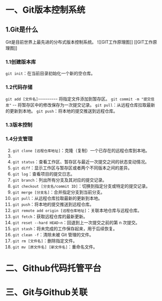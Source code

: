 # 一、Git版本控制系统

## 1.Git是什么
Git是目前世界上最先进的分布式版本控制系统。
![[GIT工作原理图]]
[[GIT工作原理图]]
### 1.1创建版本库
`git init`：在当前目录初始化一个新的空仓库。
### 1.2代码存储
`git add [文件名]`---------- 将指定文件添加到暂存区。
`git commit -m "提交信息"` -- 将暂存区中的修改保存为一次提交记录。
`git pull`：从远程仓库拉取最新的更新到本地。
`git push`：将本地的提交推送到远程仓库。
### 1.3版本控制
### 1.4分支管理
2. `git clone [远程仓库地址]`：克隆（复制）一个已存在的远程仓库到本地。
3. 
5. `git status`：查看工作区、暂存区与最近一次提交之间的状态变动情况。
6. `git diff`：显示工作区与暂存区或者两个不同版本之间的差异。
7. `git log`：查看项目的提交日志。
8. `git branch`：列出所有分支及其对应的提交记录。
9. `git checkout [分支名/commit ID]`：切换到指定分支或特定的提交记录。
10. `git merge [分支名]`：合并指定分支到当前分支。
11. `git pull`：从远程仓库拉取最新的更新到本地。
12. `git push`：将本地的提交推送到远程仓库。
13. `git remote add origin [远程仓库地址]`：关联本地仓库与远程仓库。
14. `git fetch`：获取远程仓库的最新更新。
15. `git reset --hard HEAD~n`：回退到上一次提交之前的第 n 次提交。
16. `git stash`：将未完成的工作保存起来，用于后续恢复。
17. `git clean -f`：清除未被 Git 管理的文件。
18. `git rm [文件名]`：删除指定文件。
19. `git mv [原文件名] [新文件名]`：重命名文件。
# 二、Github代码托管平台


# 三、Git与Github关联

